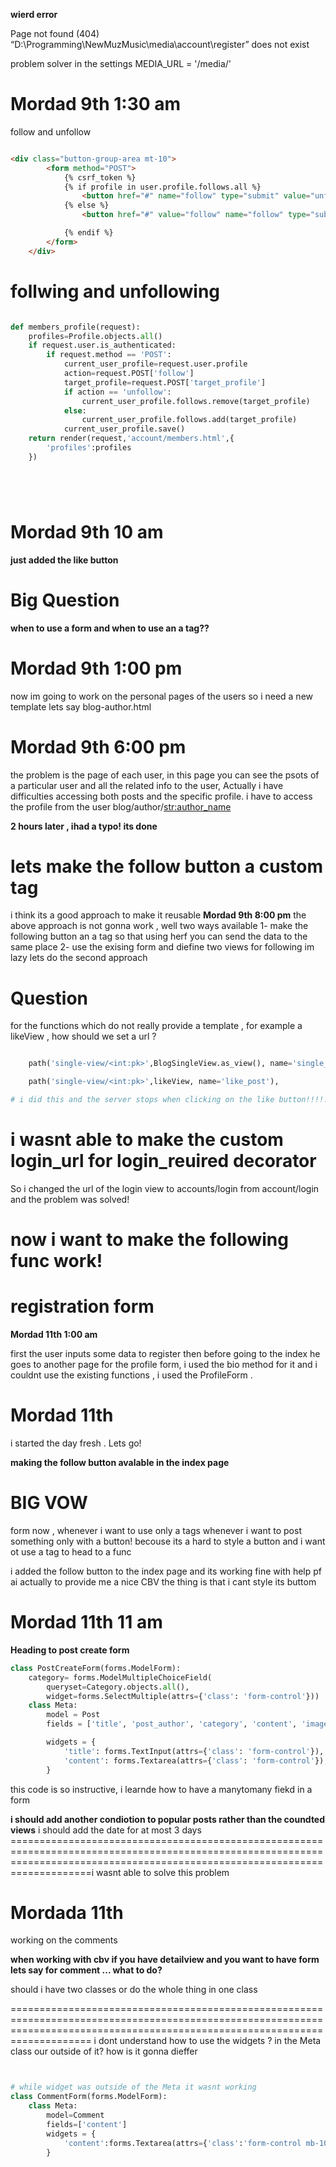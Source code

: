 **wierd error**

Page not found (404)
“D:\Programming\NewMuzMusic\media\account\register” does not exist

problem solver in the settings
MEDIA_URL = '/media/'


# Mordad 9th 1:30 am

follow and unfollow
```html

<div class="button-group-area mt-10">
        <form method="POST">
            {% csrf_token %}
            {% if profile in user.profile.follows.all %}
                <button href="#" name="follow" type="submit" value="unfollow" class="genric-btn success-border medium">Following</button>
            {% else %}	
                <button href="#" value="follow" name="follow" type="submit" class="genric-btn success-border medium">Follow</button>

            {% endif %}
        </form>
    </div>
```






# follwing and unfollowing
```python 

def members_profile(request):
    profiles=Profile.objects.all()
    if request.user.is_authenticated:
        if request.method == 'POST':
            current_user_profile=request.user.profile
            action=request.POST['follow']
            target_profile=request.POST['target_profile']
            if action == 'unfollow':
                current_user_profile.follows.remove(target_profile)
            else:
                current_user_profile.follows.add(target_profile)
            current_user_profile.save()    
    return render(request,'account/members.html',{
        'profiles':profiles
    })






```


# Mordad 9th 10 am
**just added the like button**





# Big Question
**when to use a form and when to use an a tag??**



# Mordad 9th 1:00 pm
now im going to work on the personal pages of the users
so i need a new template lets say blog-author.html



# Mordad 9th 6:00 pm
the problem is the  page of each user, in this page you can see the psots of a particular user and all the related info to the user, 
Actually i have difficulties accessing both posts and the specific profile.
i have to access the profile from the user
 blog/author/<str:author_name> 

**2 hours later , ihad a typo! its done**


# lets make the follow button a custom tag 
i think its a good approach to make it reusable
**Mordad 9th 8:00 pm**
the above approach is not gonna work , well two ways available 
1- make the following button an a tag so that using herf you can send the data to the same place
2- use the exising form and diefine two views for following
im lazy lets do the second approach


# Question
for the functions which do not really provide a template , for example a likeView , how should we set a url ? 
```python

    path('single-view/<int:pk>',BlogSingleView.as_view(), name='single_view'),

    path('single-view/<int:pk>',likeView, name='like_post'),

# i did this and the server stops when clicking on the like button!!!!!!!!!!!!!!!!!!!!!!!
```



# i wasnt able to make the custom login_url for login_reuired decorator
So i changed the url of the login view to accounts/login from account/login and 
the problem was solved!


# now i want to make the following func work!






# registration form
**Mordad 11th 1:00 am**

first the user inputs some data to register then before going to the index he goes to another page for the profile form, i used the bio method for it and i couldnt use the existing functions ,
i used the ProfileForm .




# Mordad 11th 
i started the day fresh . Lets go!

**making the follow button avalable in the index page**







# BIG VOW
form now , whenever i want to use only a tags whenever i want to post something only with a button! becouse its a hard to style a button and i want ot use a tag to head to a func

i added the follow button to the index page and its working fine with help pf ai actually to provide me a nice CBV 
the thing is that i cant style its buttom



# Mordad 11th 11 am
**Heading to post create form**

```python
class PostCreateForm(forms.ModelForm):
    category= forms.ModelMultipleChoiceField(
        queryset=Category.objects.all(),
        widget=forms.SelectMultiple(attrs={'class': 'form-control'}))
    class Meta:
        model = Post
        fields = ['title', 'post_author', 'category', 'content', 'image_file', 'audio_file']

        widgets = {
            'title': forms.TextInput(attrs={'class': 'form-control'}),
            'content': forms.Textarea(attrs={'class': 'form-control'}),
        }
```
this code is so instructive, i learnde how to have a manytomany fiekd in a form


**i should add another condiotion to popular posts rather than the coundted views**
i should add the date for at most 3 days
================================================================================================================================================================================i wasnt able to solve this problem



# Mordada 11th 
working on the comments

**when working with cbv if you have detailview and you want to have form lets say for comment ... what to do?**

should i have two classes  or do the whole thing in one class











================================================================================================================================================================================
i dont understand how to use the widgets ? in the Meta class our outside of it?
how is it gonna dieffer

```python 


# while widget was outside of the Meta it wasnt working
class CommentForm(forms.ModelForm):
    class Meta:
        model=Comment
        fields=['content']
        widgets = {
            'content':forms.Textarea(attrs={'class':'form-control mb-10'})
        }



```